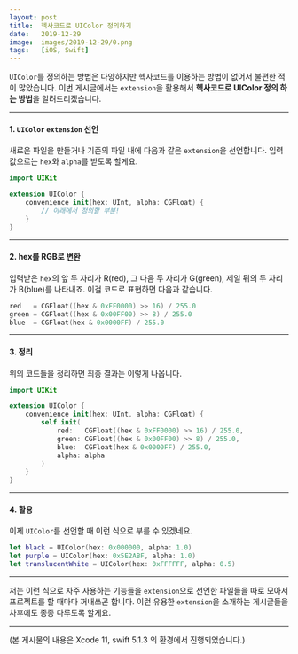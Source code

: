 ```yaml
---
layout: post
title:  헥사코드로 UIColor 정의하기
date:   2019-12-29
image:  images/2019-12-29/0.png
tags:   [iOS, Swift]
---
```


`UIColor`를 정의하는 방법은 다양하지만 헥사코드를 이용하는 방법이 없어서 불편한 적이 많았습니다. 이번 게시글에서는 `extension`을 활용해서 **헥사코드로 UIColor 정의 하는 방법**을 알려드리겠습니다.

---

#### 1. `UIColor` `extension` 선언  
새로운 파일을 만들거나 기존의 파일 내에 다음과 같은 `extension`을 선언합니다. 입력값으로는 `hex`와 `alpha`를 받도록 할게요.
~~~ swift
import UIKit

extension UIColor {
    convenience init(hex: UInt, alpha: CGFloat) {
        // 아래에서 정의할 부분!
    }
}
~~~

---

#### 2. hex를 RGB로 변환  
입력받은 `hex`의 앞 두 자리가 R(red), 그 다음 두 자리가 G(green), 제일 뒤의 두 자리가 B(blue)를 나타내죠. 이걸 코드로 표현하면 다음과 같습니다.
~~~ swift
red   = CGFloat((hex & 0xFF0000) >> 16) / 255.0
green = CGFloat((hex & 0x00FF00) >> 8) / 255.0
blue  = CGFloat(hex & 0x0000FF) / 255.0
~~~

---

#### 3. 정리  
위의 코드들을 정리하면 최종 결과는 이렇게 나옵니다.
~~~ swift
import UIKit

extension UIColor {
    convenience init(hex: UInt, alpha: CGFloat) {
        self.init(
            red:   CGFloat((hex & 0xFF0000) >> 16) / 255.0,
            green: CGFloat((hex & 0x00FF00) >> 8) / 255.0,
            blue:  CGFloat(hex & 0x0000FF) / 255.0,
            alpha: alpha
        )
    }
}
~~~

---

#### 4. 활용
이제 `UIColor`를 선언할 때 이런 식으로 부를 수 있겠네요.
~~~ swift
let black = UIColor(hex: 0x000000, alpha: 1.0)
let purple = UIColor(hex: 0x5E2ABF, alpha: 1.0)
let translucentWhite = UIColor(hex: 0xFFFFFF, alpha: 0.5)
~~~

---

저는 이런 식으로 자주 사용하는 기능들을 `extension`으로 선언한 파일들을 따로 모아서 프로젝트를 할 때마다 꺼내쓰곤 합니다. 이런 유용한 `extension`을 소개하는 게시글들을 차후에도 종종 다루도록 할게요.

---

(본 게시물의 내용은 Xcode 11, swift 5.1.3 의 환경에서 진행되었습니다.)